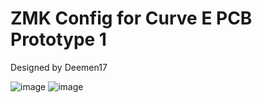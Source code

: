 # ZMK Config for Curve E PCB Prototype 1
Designed by Deemen17
 
![image](https://user-images.githubusercontent.com/95753855/190593464-837a6e1b-c1ad-44f9-ad48-c4972ede8f1d.png)
![image](https://user-images.githubusercontent.com/95753855/190593507-abe741ab-4c7a-42a5-9975-7ca61e5cc02b.png)
